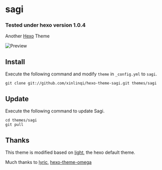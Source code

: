 sagi
=========

### Tested under hexo version 1.0.4

Another [Hexo](http://zespia.tw/hexo/) Theme

![Preview](http://ww4.sinaimg.cn/large/5a7a189bjw1e7zxwcrln4j21gr0qvati.jpg)

## Install

Execute the following command and modify `theme` in `_config.yml` to `sagi`.

```
git clone git://github.com/xinlinqi/hexo-theme-sagi.git themes/sagi
```

## Update

Execute the following command to update Sagi.

```
cd themes/sagi
git pull
```

## Thanks

This theme is modified based on [light](https://github.com/tommy351/hexo-theme-light), the hexo default theme.

Much thanks to [lyric](http://lyric.im/), [hexo-theme-omega](https://github.com/Fatteru/hexo-theme-omega)

